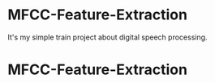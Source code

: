 # MFCC-Feature-Extraction
It's my simple train project about digital speech processing. 
# MFCC-Feature-Extraction
